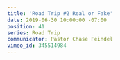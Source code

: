 ```yaml
---
title: 'Road Trip #2 Real or Fake'
date: 2019-06-30 10:00:00 -07:00
position: 41
series: Road Trip
communicator: Pastor Chase Feindel
vimeo_id: 345514984
---
```


